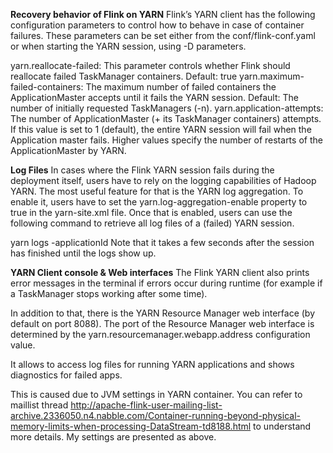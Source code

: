 **Recovery behavior of Flink on YARN**
Flink’s YARN client has the following configuration parameters to control how to behave in case of container failures. These parameters can be set either from the conf/flink-conf.yaml or when starting the YARN session, using -D parameters.

yarn.reallocate-failed: This parameter controls whether Flink should reallocate failed TaskManager containers. Default: true
yarn.maximum-failed-containers: The maximum number of failed containers the ApplicationMaster accepts until it fails the YARN session. Default: The number of initially requested TaskManagers (-n).
yarn.application-attempts: The number of ApplicationMaster (+ its TaskManager containers) attempts. If this value is set to 1 (default), the entire YARN session will fail when the Application master fails. Higher values specify the number of restarts of the ApplicationMaster by YARN.

**Log Files**
In cases where the Flink YARN session fails during the deployment itself, users have to rely on the logging capabilities of Hadoop YARN. The most useful feature for that is the YARN log aggregation. To enable it, users have to set the yarn.log-aggregation-enable property to true in the yarn-site.xml file. Once that is enabled, users can use the following command to retrieve all log files of a (failed) YARN session.

yarn logs -applicationId <application ID>
Note that it takes a few seconds after the session has finished until the logs show up.

**YARN Client console & Web interfaces**
The Flink YARN client also prints error messages in the terminal if errors occur during runtime (for example if a TaskManager stops working after some time).

In addition to that, there is the YARN Resource Manager web interface (by default on port 8088). The port of the Resource Manager web interface is determined by the yarn.resourcemanager.webapp.address configuration value.



It allows to access log files for running YARN applications and shows diagnostics for failed apps.

This is caused due to JVM settings in YARN container. You can refer to maillist thread http://apache-flink-user-mailing-list-archive.2336050.n4.nabble.com/Container-running-beyond-physical-memory-limits-when-processing-DataStream-td8188.html to understand more details. My settings are presented as above.